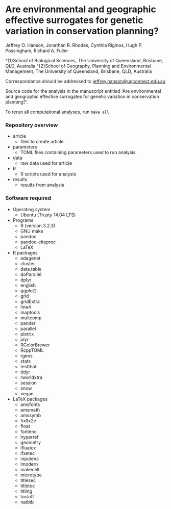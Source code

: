 Are environmental and geographic effective surrogates for genetic variation in conservation planning?
========================================================================================================

Jeffrey O. Hanson, Jonathan R. Rhodes, Cynthia Riginos, Hugh P. Possingham, Richard A. Fuller

^{1}School of Biological Sciences, The University of Queensland, Brisbane, QLD, Australia 
^{2}School of Geography, Planning and Environmental Management, The University of Queensland, Brisbane, QLD, Australia

Correspondance should be addressed to jeffrey.hanson@uqconnect.edu.au

Source code for the analysis in the manuscript entitled 'Are environmental and geographic effective surrogates for genetic variation in conservation planning?'. 

To rerun all computational analyses, run `make all`

### Repository overview

* article
	+ files to create article
* parameters
	+ TOML files containing parameters used to run analysis.
* data
	+ raw data used for article
* R
	+ R scripts used for analysis 
* results
	+ results from analysis

### Software required

* Operating system
	+ Ubuntu (Trusty 14.04 LTS)
* Programs
	+ R (version 3.2.3)
	+ GNU make
	+ pandoc
	+ pandoc-citeproc
	+ LaTeX
* R packages
	+ adegenet
	+ cluster
	+ data.table
	+ doParallel
	+ dplyr
	+ english
	+ ggplot2
	+ grid
	+ gridExtra
	+ lme4
	+ maptools
	+ multcomp
	+ pander
	+ parallel
	+ plotrix
	+ plyr
	+ RColorBrewer
	+ RcppTOML
	+ rgeos
	+ stats
	+ testthat
	+ tidyr
	+ rworldxtra
	+ session
	+ snow
	+ vegan
* LaTeX packages
	+ amsfonts
	+ amsmath
	+ amssymb
	+ fixltx2e
	+ float
	+ fontenc
	+ hyperref
	+ geometry
	+ ifluatex
	+ ifxetec
	+ inputenc
	+ lmodern
	+ makecell
	+ microtype
	+ titlesec
	+ titletoc
	+ titling
	+ tocloft
	+ natbib

